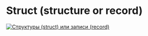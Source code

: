 # Struct (structure or record)

[![Структуры (struct) или записи (record)](https://img.youtube.com/vi/Wb7o_kK4aH4/0.jpg)](https://youtu.be/Wb7o_kK4aH4)
